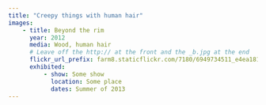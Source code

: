 ```yaml
---
title: "Creepy things with human hair"
images:
    - title: Beyond the rim
      year: 2012
      media: Wood, human hair
      # Leave off the http:// at the front and the _b.jpg at the end
      flickr_url_prefix: farm8.staticflickr.com/7180/6949734511_e4ea1818d7
      exhibited:
          - show: Some show
            location: Some place
            dates: Summer of 2013
---
```

